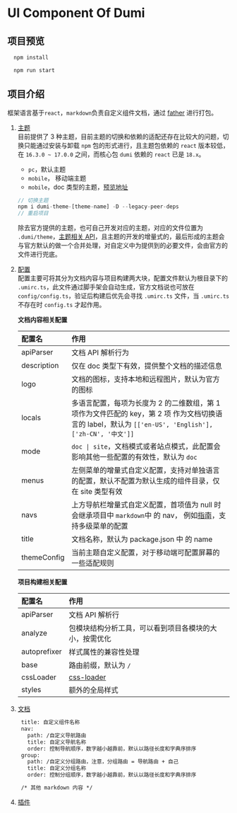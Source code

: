 # UI Component Of Dumi

## 项目预览

```JavaScript
  npm install

  npm run start
```

## 项目介绍

框架语言基于`react`，`markdown`负责自定义组件文档，通过 [father](!https://github.com/umijs/father) 进行打包。

1. [主题](https://d.umijs.org/zh-CN/theme)  
   目前提供了 3 种主题，目前主题的切换和依赖的适配还存在比较大的问题，切换只能通过安装与卸载 `npm` 包的形式进行，且主题包依赖的 `react` 版本较低，在 `16.3.0 ~ 17.0.0` 之间，而核心包 `dumi` 依赖的 `react` 已是 `18.x`。
   - `pc`，默认主题
   - `mobile`， 移动端主题
   - `mobile`，doc 类型的主题，[预览地址](https://panel-docs.tuyacn.com/docs/getting-started)
   ```JavaScript
   // 切换主题
   npm i dumi-theme-[theme-name] -D --legacy-peer-deps
   // 重启项目
   ```
   除去官方提供的主题，也可自己开发对应的主题，对应的文件位置为 `.dumi/theme`，[主题相关 API](https://d.umijs.org/zh-CN/theme/api)，且主题的开发的增量式的，最后形成的主题会与官方默认的做一个合并处理，对自定义中为提供到的必要文件，会由官方的文件进行兜底。
2. [配置](https://d.umijs.org/zh-CN/config)  
   配置主要可将其分为文档内容与项目构建两大块，配置文件默认为根目录下的 `.umirc.ts`，此文件通过脚手架会自动生成，官方文档说也可放在 `config/config.ts`，验证后构建后优先会寻找 `.umirc.ts` 文件，当 `.umirc.ts` 不存在时 `config.ts` 才起作用。

   **文档内容相关配置**

   | 配置名 | 作用 |
   | :-- | :-- |
   | apiParser | 文档 API 解析行为 |
   | description | 仅在 doc 类型下有效，提供整个文档的描述信息 |
   | logo | 文档的图标，支持本地和远程图片，默认为官方的图标 |
   | locals | 多语言配置，每项为长度为 2 的二维数组，第 1 项作为文件匹配的 key，第 2 项 作为文档切换语言的 label，默认为 `[['en-US', 'English'], ['zh-CN', '中文']]` |
   | mode | `doc \| site`，文档模式或者站点模式，此配置会影响其他一些配置的有效性，默认为 `doc` |
   | menus | 左侧菜单的增量式自定义配置，支持对单独语言的配置，默认不配置为默认生成的组件目录，仅在 site 类型有效 |
   | navs | 上方导航栏增量式自定义配置，首项值为 null 时会继承项目中 `markdown`中 的 nav， 例如[指南](/docs/guide/introduce.md)，支持多级菜单的配置 |
   | title | 文档名称，默认为 package.json 中 的 name |
   | themeConfig | 当前主题自定义配置，对于移动端可配置屏幕的一些适配规则 |

   **项目构建相关配置**

   | 配置名       | 作用                                                                |
   | :----------- | :------------------------------------------------------------------ |
   | apiParser    | 文档 API 解析行                                                     |
   | analyze      | 包模块结构分析工具，可以看到项目各模块的大小，按需优化              |
   | autoprefixer | 样式属性的兼容性处理                                                |
   | base         | 路由前缀，默认为 `/`                                                |
   | cssLoader    | [css-loader](https://github.com/webpack-contrib/css-loader#options) |
   | styles       | 额外的全局样式                                                      |

3. [文档](/packages/react-mobile/src/Button/index.md)

   ```Markdown
    title: 自定义组件名称
    nav:
      path: /自定义导航路由
      title: 自定义导航名称
      order: 控制导航顺序，数字越小越靠前，默认以路径长度和字典序排序
    group:
      path: /自定义分组路由，注意，分组路由 = 导航路由 + 自己
      title: 自定义分组名称
      order: 控制分组顺序，数字越小越靠前，默认以路径长度和字典序排序

    /* 其他 markdown 内容 */
   ```

4. [插件](https://d.umijs.org/zh-CN/plugin)
